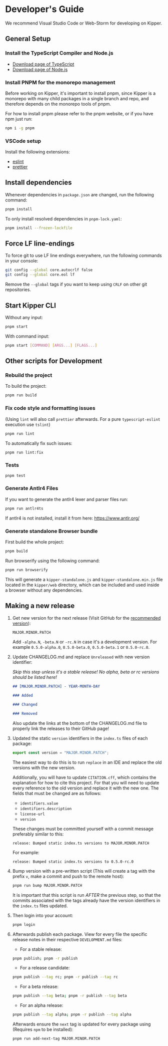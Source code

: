 # Developer's Guide

We recommend Visual Studio Code or Web-Storm for developing on Kipper.

## General Setup

### Install the TypeScript Compiler and Node.js

- [Download page of TypeScript](https://www.typescriptlang.org/download)
- [Download page of Node.js](https://nodejs.org/en/download/)

### Install PNPM for the monorepo management

Before working on Kipper, it's important to install pnpm, since Kipper is a monorepo with many child packages in a
single branch and repo, and therefore depends on the monorepo tools of pnpm.

For how to install pnpm please refer to the pnpm website, or if you have npm just run:

```sh
npm i -g pnpm
```

### VSCode setup

Install the following extensions:

- [eslint](https://marketplace.visualstudio.com/items?itemName=dbaeumer.vscode-eslint)
- [prettier](https://marketplace.visualstudio.com/items?itemName=esbenp.prettier-vscode)

## Install dependencies

Whenever dependencies in `package.json` are changed, run the following command:

```sh
pnpm install
```

To only install resolved dependencies in `pnpm-lock.yaml`:

```sh
pnpm install --frozen-lockfile
```

## Force LF line-endings

To force git to use LF line endings everywhere, run the following commands in your console:

```bash
git config --global core.autocrlf false
git config --global core.eol lf
```

Remove the `--global` tags if you want to keep using `CRLF` on other git repositories.

## Start Kipper CLI

Without any input:

```bash
pnpm start
```

With command input:

```bash
pnpm start [COMMAND] [ARGS...] [FLAGS...]
```

## Other scripts for Development

### Rebuild the project

To build the project:

```sh
pnpm run build
```

### Fix code style and formatting issues

(Using `lint` will also call `prettier` afterwards. For a pure `typescript-eslint` execution use `tslint`)

```sh
pnpm run lint
```

To automatically fix such issues:

```sh
pnpm run lint:fix
```

### Tests

```sh
pnpm test
```

### Generate Antlr4 Files

If you want to generate the antlr4 lexer and parser files run:

```bash
pnpm run antlr4ts
```

If antlr4 is not installed, install it from here: https://www.antlr.org/

### Generate standalone Browser bundle

First build the whole project:

```bash
pnpm build
```

Run browserify using the following command:

```bash
pnpm run browserify
```

This will generate a `kipper-standalone.js` and `kipper-standalone.min.js` file located in the `kipper/web` directory,
which can be included and used inside a browser without any dependencies.

## Making a new release

1.  Get new version for the next release
    (Visit GitHub for the [recommended version](https://github.com/Kipper-Lang/Kipper/releases)):

    ```bash
    MAJOR.MINOR.PATCH
    ```

    Add `-alpha.N`, `-beta.N` or `-rc.N` in case it's a development version.
    For example `0.5.0-alpha.0`, `0.5.0-beta.0`, `0.5.0-beta.1` or `0.5.0-rc.0`.

2.  Update CHANGELOG.md and replace `Unreleased` with new version identifier:

    _Skip this step unless it's a stable release! No alpha, beta or rc versions should be listed here!_

    ```markdown
    ## [MAJOR.MINOR.PATCH] - YEAR-MONTH-DAY

    ### Added

    ### Changed

    ### Removed
    ```

    Also update the links at the bottom of the CHANGELOG.md file to properly link the releases to their GitHub page!

3.  Updated the static `version` identifiers in the `index.ts` files of each package:

    ```ts
    export const version = "MAJOR.MINOR.PATCH";
    ```

    The easiest way to do this is to run `replace` in an IDE and replace the old versions with the new version.

    Additionally, you will have to update `CITATION.cff`, which contains the explanation for how to cite this project.
    For that you will need to update every reference to the old version and replace it with the new one. The fields
    that must be changed are as follows:

    - `identifiers.value`
    - `identifiers.description`
    - `license-url`
    - `version`

    These changes must be committed yourself with a commit message preferably similar to this:

    ```
    release: Bumped static index.ts versions to MAJOR.MINOR.PATCH
    ```

    For example:

    ```
    release: Bumped static index.ts versions to 0.5.0-rc.0
    ```

4.  Bump version with a pre-written script (This will create a tag with the prefix `v`, make a commit and push to
    the remote host):

    ```bash
    pnpm run bump MAJOR.MINOR.PATCH
    ```

    It is important that this script is run _AFTER_ the previous step, so that the commits associated with the tags
    already have the version identifiers in the `index.ts` files updated.

5.  Then login into your account:

    ```bash
    pnpm login
    ```

6.  Afterwards publish each package. View for every file the specific release notes in their respective `DEVELOPMENT.md`
    files:

    - For a stable release:

    ```bash
    pnpm publish; pnpm -r publish
    ```

    - For a release candidate:

    ```bash
    pnpm publish --tag rc; pnpm -r publish --tag rc
    ```

    - For a beta release:

    ```bash
    pnpm publish --tag beta; pnpm -r publish --tag beta
    ```

    - For an alpha release:

    ```bash
    pnpm publish --tag alpha; pnpm -r publish --tag alpha
    ```

    Afterwards ensure the `next` tag is updated for every package using (Requires `npm` to be installed):

    ```bash
    pnpm run add-next-tag MAJOR.MINOR.PATCH
	```

